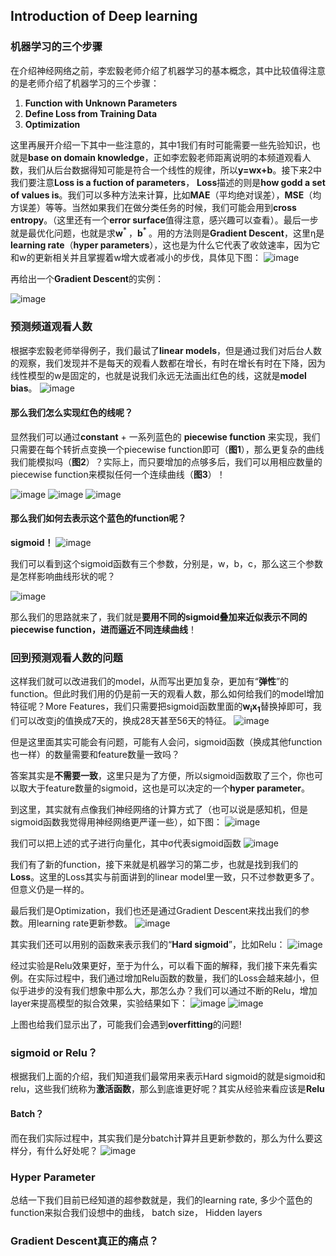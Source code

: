 ## Introduction of Deep learning
### 机器学习的三个步骤
在介绍神经网络之前，李宏毅老师介绍了机器学习的基本概念，其中比较值得注意的是老师介绍了机器学习的三个步骤：
1. **Function with Unknown Parameters**
2. **Define Loss from Training Data**
3. **Optimization**

这里再展开介绍一下其中一些注意的，其中1我们有时可能需要一些先验知识，也就是**base on domain knowledge**，正如李宏毅老师距离说明的本频道观看人数，我们从后台数据得知可能是符合一个线性的规律，所以**y=wx+b**。接下来2中我们要注意**Loss is a fuction of parameters**， **Loss**描述的则是**how godd a set of values is**。我们可以多种方法来计算，比如**MAE**（平均绝对误差），**MSE**（均方误差）等等。当然如果我们在做分类任务的时候，我们可能会用到**cross entropy**。（这里还有一个**error surface**值得注意，感兴趣可以查看）。最后一步就是最优化问题，也就是求**w**<sup>* </sup>，**b**<sup>* </sup>。用的方法则是**Gradient Descent**，这里η是**learning rate**（**hyper parameters**），这也是为什么它代表了收敛速率，因为它和w的更新相关并且掌握着w增大或者减小的步伐，具体见下图：
![image](https://user-images.githubusercontent.com/88269254/170029237-0767dc3b-f59a-4e23-a3a9-c89959ed92cb.png)


再给出一个**Gradient Descent**的实例：

![image](https://user-images.githubusercontent.com/88269254/170030433-5534787b-2dc9-4d85-899b-7fea58ff7fae.png)

### 预测频道观看人数
根据李宏毅老师举得例子，我们最试了**linear models**，但是通过我们对后台人数的观察，我们发现并不是每天的观看人数都在增长，有时在增长有时在下降，因为线性模型的w是固定的，也就是说我们永远无法画出红色的线，这就是**model bias**。
![image](https://user-images.githubusercontent.com/88269254/170038556-d476bd8a-dfd7-43fb-8edd-52de2d35ca96.png)

#### 那么我们怎么实现红色的线呢？
显然我们可以通过**constant** + 一系列蓝色的 **piecewise function** 来实现，我们只需要在每个转折点变换一个piecewise function即可（**图1**），那么更复杂的曲线我们能模拟吗（**图2**）？实际上，而只要增加的点够多后，我们可以用相应数量的piecewise function来模拟任何一个连续曲线（**图3**）！

![image](https://user-images.githubusercontent.com/88269254/170040759-ec04c062-e47d-4eca-8f45-57f5b14717dc.png)
![image](https://user-images.githubusercontent.com/88269254/170040815-a5118b3f-4674-4917-8e56-b0ae9bc19e89.png)
![image](https://user-images.githubusercontent.com/88269254/170040879-d289c9b5-8c31-47a6-b705-08cb8f46e101.png)

#### 那么我们如何去表示这个蓝色的function呢？
**sigmoid！**
![image](https://user-images.githubusercontent.com/88269254/170041498-c7e5db53-33b7-4ef1-9a1d-74c379015750.png)

我们可以看到这个sigmoid函数有三个参数，分别是，w，b，c，那么这三个参数是怎样影响曲线形状的呢？

![image](https://user-images.githubusercontent.com/88269254/170043121-f649de1d-06f7-4baa-bfca-82b7d057d6f7.png)

那么我们的思路就来了，我们就是**要用不同的sigmoid叠加来近似表示不同的piecewise function，进而逼近不同连续曲线**！

### 回到预测观看人数的问题
这样我们就可以改进我们的model，从而写出更加复杂，更加有“**弹性**”的function。但此时我们用的仍是前一天的观看人数，那么如何给我们的model增加特征呢？More Features，我们只需要把sigmoid函数里面的**w**<sub>**i**</sub>**x**<sub>**1**</sub>替换掉即可，我们可以改变j的值换成7天的，换成28天甚至56天的特征。
![image](https://user-images.githubusercontent.com/88269254/170053196-55da1bce-51b6-4180-9346-40dc1677c474.png)

但是这里面其实可能会有问题，可能有人会问，sigmoid函数（换成其他function也一样）的数量需要和feature数量一致吗？

答案其实是**不需要一致**，这里只是为了方便，所以sigmoid函数取了三个，你也可以取大于feature数量的sigmoid，这也是可以决定的一个**hyper parameter**。

到这里，其实就有点像我们神经网络的计算方式了（也可以说是感知机，但是sigmoid函数我觉得用神经网络更严谨一些），如下图：
![image](https://user-images.githubusercontent.com/88269254/170055155-25a5e395-032c-48fa-b64f-48cef7035f85.png)

我们可以把上述的式子进行向量化，其中σ代表sigmoid函数
![image](https://user-images.githubusercontent.com/88269254/170160582-0413b7f3-946f-487a-87b4-d5a8b16b32f0.png)

我们有了新的function，接下来就是机器学习的第二步，也就是找到我们的**Loss**。这里的Loss其实与前面讲到的linear model里一致，只不过参数更多了。但意义仍是一样的。

最后我们是Optimization，我们也还是通过Gradient Descent来找出我们的参数。用learning rate更新参数。
![image](https://user-images.githubusercontent.com/88269254/170163539-2d948bbb-11d2-47e0-b3af-57932878310d.png)

其实我们还可以用别的函数来表示我们的“**Hard sigmoid**”，比如Relu：
![image](https://user-images.githubusercontent.com/88269254/170164360-ba2d013d-8128-4ef0-928d-c398a57d4a05.png)

经过实验是Relu效果更好，至于为什么，可以看下面的解释，我们接下来先看实例。在实际过程中，我们通过增加Relu函数的数量，我们的Loss会越来越小，但似乎进步的没有我们想象中那么大，那怎么办？我们可以通过不断的Relu，增加layer来提高模型的拟合效果，实验结果如下：
![image](https://user-images.githubusercontent.com/88269254/170168224-222d368d-d6be-4741-913a-8bb2624c86df.png)
![image](https://user-images.githubusercontent.com/88269254/170168960-2a4d21bd-c3ac-4791-873e-24207f93d668.png)

上图也给我们显示出了，可能我们会遇到**overfitting**的问题!

### sigmoid or Relu？
根据我们上面的介绍，我们知道我们最常用来表示Hard sigmoid的就是sigmoid和relu，这些我们统称为**激活函数**，那么到底谁更好呢？其实从经验来看应该是**Relu**
#### Batch？
而在我们实际过程中，其实我们是分batch计算并且更新参数的，那么为什么要这样分，有什么好处呢？
![image](https://user-images.githubusercontent.com/88269254/170163655-722004df-249d-40a7-b893-4b86f7d97466.png)


### Hyper Parameter
总结一下我们目前已经知道的超参数就是，我们的learning rate, 多少个蓝色的function来拟合我们设想中的曲线， batch size， Hidden layers
### Gradient Descent真正的痛点？

